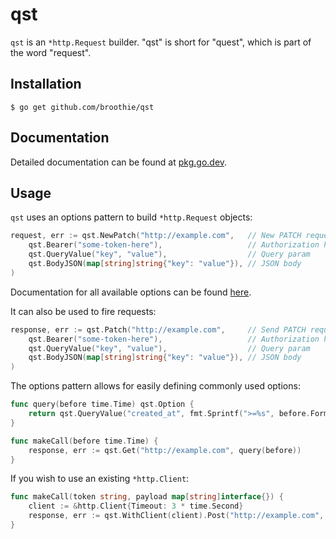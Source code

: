 # qst

`qst` is an `*http.Request` builder. "qst" is short for "quest", which is part of the word "request".

## Installation

```shell script
$ go get github.com/broothie/qst
```

## Documentation

Detailed documentation can be found at [pkg.go.dev](https://pkg.go.dev/github.com/broothie/qst).

## Usage

`qst` uses an options pattern to build `*http.Request` objects:
```go
request, err := qst.NewPatch("http://example.com",   // New PATCH request
    qst.Bearer("some-token-here"),                   // Authorization header
    qst.QueryValue("key", "value"),                  // Query param
    qst.BodyJSON(map[string]string{"key": "value"}), // JSON body
)
```

Documentation for all available options can be found [here](https://pkg.go.dev/github.com/broothie/qst#Option).

It can also be used to fire requests:
```go
response, err := qst.Patch("http://example.com",     // Send PATCH request
    qst.Bearer("some-token-here"),                   // Authorization header
    qst.QueryValue("key", "value"),                  // Query param
    qst.BodyJSON(map[string]string{"key": "value"}), // JSON body
)
```

The options pattern allows for easily defining commonly used options:
```go
func query(before time.Time) qst.Option {
    return qst.QueryValue("created_at", fmt.Sprintf(">=%s", before.Format(time.RFC3339)))
}

func makeCall(before time.Time) {
    response, err := qst.Get("http://example.com", query(before))
}
```

If you wish to use an existing `*http.Client`:
```go
func makeCall(token string, payload map[string]interface{}) {
    client := &http.Client{Timeout: 3 * time.Second}
    response, err := qst.WithClient(client).Post("http://example.com", qst.Bearer(token), qst.BodyJSON(payload))
}
```
